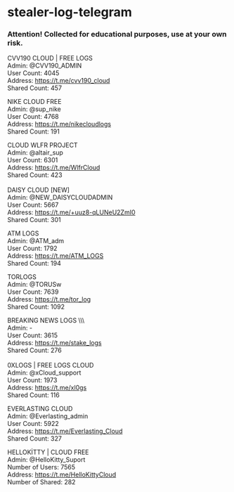 # stealer-log-telegram

### Attention! Collected for educational purposes, use at your own risk.

CVV190 CLOUD | FREE LOGS <br>
Admin: @CVV190_ADMIN <br>
User Count: 4045<br>
Address: https://t.me/cvv190_cloud <br>
Shared Count: 457 <br>

NIKE CLOUD FREE <br>
Admin: @sup_nike <br>
User Count: 4768 <br>
Address: https://t.me/nikecloudlogs <br>
Shared Count: 191 <br>

CLOUD WLFR PROJECT <br>
Admin: @altair_sup <br>
User Count: 6301 <br>
Address: https://t.me/WlfrCloud <br>
Shared Count: 423 <br>
<br>
DAISY CLOUD [NEW] <br>
Admin: @NEW_DAISYCLOUDADMIN <br>
User Count: 5667 <br>
Address: https://t.me/+uuz8-qLUNeU2ZmI0 <br>
Shared Count: 301 <br>

ATM LOGS <br>
Admin: @ATM_adm <br>
User Count: 1792 <br>
Address: https://t.me/ATM_LOGS <br>
Shared Count: 194 <br>

TORLOGS <br>
Admin: @TORUSw <br>
User Count: 7639 <br>
Address: https://t.me/tor_log <br>
Shared Count: 1092 <br>

BREAKING NEWS LOGS \\\\\ <br>
Admin: - <br>
User Count: 3615 <br>
Address: https://t.me/stake_logs <br>
Shared Count: 276 <br>
<br>
0XLOGS | FREE LOGS CLOUD <br>
Admin: @xCloud_support <br>
User Count: 1973 <br>
Address: https://t.me/xl0gs <br>
Shared Count: 116 <br>

EVERLASTING CLOUD <br>
Admin: @Everlasting_admin <br>
User Count: 5922 <br>
Address: https://t.me/Everlasting_Cloud <br>
Shared Count: 327 <br>

HELLOKİTTY | CLOUD FREE <br>
Admin: @HelloKitty_Suport <br>
Number of Users: 7565 <br>
Address: https://t.me/HelloKittyCloud <br>
Number of Shared: 282 <br>